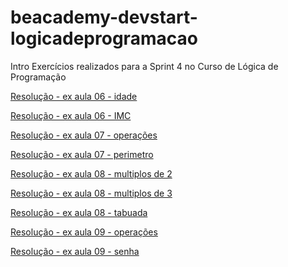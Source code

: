 # beacademy-devstart-logicadeprogramacao

Intro
Exercícios realizados para a Sprint 4 no Curso de Lógica de Programação

[Resolução - ex aula 06 - idade](./resolvidos/06-IDADE.ALG)

[Resolução - ex aula 06 - IMC](./06-IMC.ALG)

[Resolução - ex aula 07 - operações](./07-OPERACOES.ALG)

[Resolução - ex aula 07 - perimetro](./07-PERIMETRO.ALG)

[Resolução - ex aula 08 - multiplos de 2](./08-MULTIPLOS%20DE%202.ALG)

[Resolução - ex aula 08 - multiplos de 3](./08-MULTIPLOS%20DE%203.ALG)

[Resolução - ex aula 08 - tabuada](./08-TABUADA.ALG)

[Resolução - ex aula 09 - operações](./09-OPERACOES.ALG)

[Resolução - ex aula 09 - senha](./09-SENHA.ALG)
